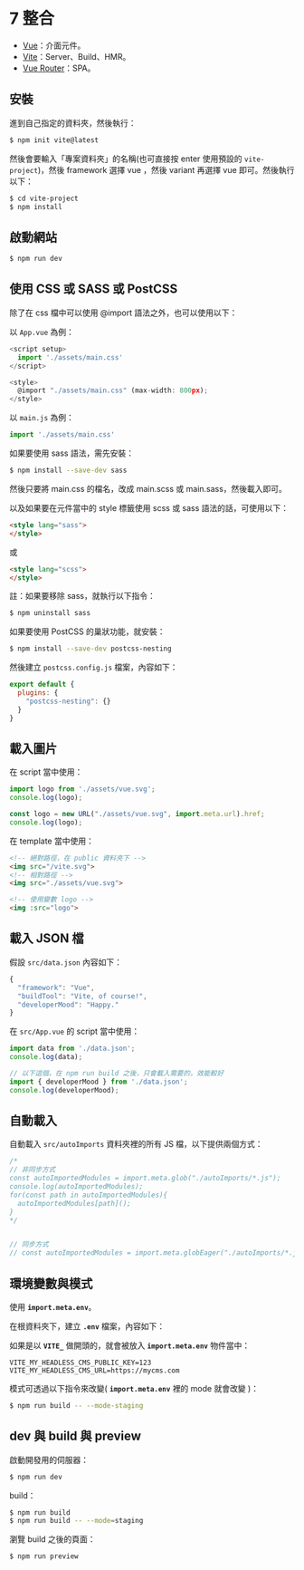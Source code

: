 # 7 整合

* [Vue](https://vuejs.org/)：介面元件。
* [Vite](https://vitejs.dev/)：Server、Build、HMR。
* [Vue Router](https://router.vuejs.org/)：SPA。

## 安裝

進到自己指定的資料夾，然後執行：

```bash
$ npm init vite@latest
```

然後會要輸入「專案資料夾」的名稱(也可直接按 enter 使用預設的 `vite-project`)，然後 framework 選擇 vue ，然後 variant 再選擇 vue 即可。然後執行以下：

```bash
$ cd vite-project
$ npm install
```



## 啟動網站

```bash
$ npm run dev
```



## 使用 CSS 或 SASS 或 PostCSS

除了在 css 檔中可以使用 @import 語法之外，也可以使用以下：



以 `App.vue` 為例：

```javascript
<script setup>
  import './assets/main.css'
</script>

<style>
  @import "./assets/main.css" (max-width: 800px);
</style>
```

以 `main.js` 為例：

```javascript
import './assets/main.css'
```



如果要使用 sass 語法，需先安裝：

```bash
$ npm install --save-dev sass
```

然後只要將 main.css 的檔名，改成 main.scss 或 main.sass，然後載入即可。



以及如果要在元件當中的 style 標籤使用 scss 或 sass 語法的話，可使用以下：

```html
<style lang="sass">
</style>
```

或

```html
<style lang="scss">
</style>
```



註：如果要移除 sass，就執行以下指令：

```bash
$ npm uninstall sass
```



如果要使用 PostCSS 的巢狀功能，就安裝：

```bash
$ npm install --save-dev postcss-nesting
```

然後建立 `postcss.config.js` 檔案，內容如下：

```javascript
export default {
  plugins: {
    "postcss-nesting": {}
  }
}
```



## 載入圖片



在 script 當中使用：

```javascript
import logo from './assets/vue.svg';
console.log(logo);

const logo = new URL("./assets/vue.svg", import.meta.url).href;
console.log(logo);
```



在 template 當中使用：

```html
<!-- 絕對路徑，在 public 資料夾下 -->
<img src="/vite.svg">
<!-- 相對路徑 -->
<img src="./assets/vue.svg">

<!-- 使用變數 logo -->
<img :src="logo">
```



## 載入 JSON 檔

假設 `src/data.json` 內容如下：

```javascript
{
  "framework": "Vue",
  "buildTool": "Vite, of course!",
  "developerMood": "Happy."
}
```

在 `src/App.vue` 的 script 當中使用：

```javascript
import data from './data.json';
console.log(data);

// 以下這個，在 npm run build 之後，只會載入需要的，效能較好
import { developerMood } from './data.json';
console.log(developerMood);
```



## 自動載入

自動載入 `src/autoImports` 資料夾裡的所有 JS 檔，以下提供兩個方式：

```javascript
/*
// 非同步方式
const autoImportedModules = import.meta.glob("./autoImports/*.js");
console.log(autoImportedModules);
for(const path in autoImportedModules){
  autoImportedModules[path]();
}
*/


// 同步方式
// const autoImportedModules = import.meta.globEager("./autoImports/*.js");
```



## 環境變數與模式

使用 **`import.meta.env`**。

在根資料夾下，建立 **`.env`** 檔案，內容如下：

如果是以 **`VITE_`** 做開頭的，就會被放入 **`import.meta.env`** 物件當中：

```
VITE_MY_HEADLESS_CMS_PUBLIC_KEY=123
VITE_MY_HEADLESS_CMS_URL=https://mycms.com
```

模式可透過以下指令來改變( **`import.meta.env`** 裡的 mode 就會改變 )：

```bash
$ npm run build -- --mode-staging
```



## dev 與 build 與 preview

啟動開發用的伺服器：

```bash
$ npm run dev
```

build：

```bash
$ npm run build
$ npm run build -- --mode=staging
```



瀏覽 build 之後的頁面：

```bash
$ npm run preview
```

